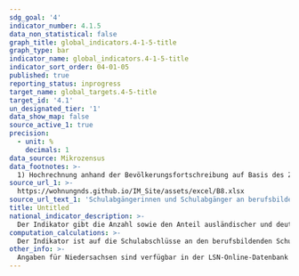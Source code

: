 ```yaml
---
sdg_goal: '4'
indicator_number: 4.1.5
data_non_statistical: false
graph_title: global_indicators.4-1-5-title
graph_type: bar
indicator_name: global_indicators.4-1-5-title
indicator_sort_order: 04-01-05
published: true
reporting_status: inprogress
target_name: global_targets.4-5-title
target_id: '4.1'
un_designated_tier: '1'
data_show_map: false
source_active_1: true
precision:
  - unit: %
    decimals: 1
data_source: Mikrozensus
data_footnotes: >-
  1) Hochrechnung anhand der Bevölkerungsfortschreibung auf Basis des Zensus 2011. Die Hochrechnung für die Jahre vor 2011 sowie für bislang veröffentlichte Ergebnisse des Mikrozensus 2011-2013 basiert auf den fortgeschriebenen Ergebnissen der Volkszählung 1987. In 2016 erfolgte die Umstellung auf eine neue Mikrozensus-Stichprobe. Ab 2017 wird nur noch die Bevölkerung in Privathaushalten (ohne Gemeinschaftsunterkünfte) ausgewiesen. Dadurch ergibt sich jeweils eine eingeschränkte Vergleichbarkeit mit den Vorjahren.<br>2) Ohne Abschluss einschließlich Abschluss Förderschule.<br>3) Seit dem Jahr 2018 wird im Mikrozensus der Migrationshintergrund im weiteren Sinne jährlich berichtet. Die in der Tabelle ab dem Jahr 2018 abgebildeten Daten zum Migrationshintergrund entsprechen dem Migrationshintergrund im weiteren Sinne, bis 2017 wird der Migrationshintergrund im engeren Sinne abgebildet. Die Vergleichbarkeit ist dadurch eingeschränkt.
source_url_1: >-
  https://wohnungnds.github.io/IM_Site/assets/excel/B8.xlsx
source_url_text_1: 'Schulabgängerinnen und Schulabgänger an berufsbildenden Schulen nach Schulart und Schulabschluss'
title: Untitled
national_indicator_description: >-
  Der Indikator gibt die Anzahl sowie den Anteil ausländischer und deutscher Berufsschulabgängerinnen und Berufsschulabgänger nach der Schulart und dem erreichten Schulabschluss wieder. Er kann Aussagen über die strukturelle Teilhabe und die Chancengleichheit im Bildungssystem machen. Die Über- bzw. Unterrepräsentation von ausländischen Schulabgängerinnen und Schulabgängern bei den verschiedenen Kombinationen aus Schulart und Abschlussart zeigt an, ob diese vergleichbare Bildungschancen wie deutsche Schulabgängerinnen und-abgänger haben. Je höher der erreichte Schulabschluss ist, desto besser auch die weiteren Chancen für eine gleichberechtigte, strukturelle Teilhabe.
computation_calculations: >-
  Der Indikator ist auf die Schulabschlüsse an den berufsbildenden Schulen beschränkt. Dargestellt werden folglich Abschlüsse, die im Anschluss an den Besuch einer allgemein bildenden Schule im beruflichen Schulwesen, z.B. an Fach- und Berufsfachschulen, Berufsaufbauschulen oder beruflichen Gymnasien, erreicht wurden. In Frage kommt hierfür die Gruppe der Personen, die zuvor keinen Schulabschluss (vgl. Indikatoren B6 und B7) bzw. einen Hauptschul- oder Realschulabschluss erreicht hatte. Die Dauer des Bildungsganges und demographische Veränderungen müssen in die Betrachtung eingehen. Eine methodische Schwierigkeit bei einem bundesweiten Vergleich besteht in der Unterschiedlichkeit der länderspezifischen Schulsysteme.
other_info: >-
  Angaben für Niedersachsen sind verfügbar in der LSN-Online-Datenbank (Statistische Erhebung > 305 Berufsbildende Schulen).
---
```

